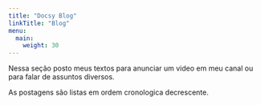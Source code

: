 ```yaml
---
title: "Docsy Blog"
linkTitle: "Blog"
menu:
  main:
    weight: 30
---
```



Nessa seção posto meus textos para anunciar um video em meu canal ou para falar de assuntos diversos.

As postagens são listas em ordem cronologica decrescente.

